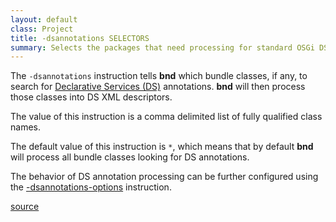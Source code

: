 ```yaml
---
layout: default
class: Project
title: -dsannotations SELECTORS
summary: Selects the packages that need processing for standard OSGi DS annotations. 
---
```


The `-dsannotations` instruction tells **bnd** which bundle classes, if any, to search for [Declarative Services (DS)](https://osgi.org/specification/osgi.cmpn/7.0.0/service.component.html) annotations. **bnd** will then process those classes into DS XML descriptors.

The value of this instruction is a comma delimited list of fully qualified class names.

The default value of this instruction is `*`, which means that by default **bnd** will process all bundle classes looking for DS annotations.

The behavior of DS annotation processing can be further configured using the [-dsannotations-options](dsannotations-options.html) instruction.

[source](https://github.com/bndtools/bnd/blob/master/biz.aQute.bndlib/src/aQute/bnd/component/DSAnnotations.java)